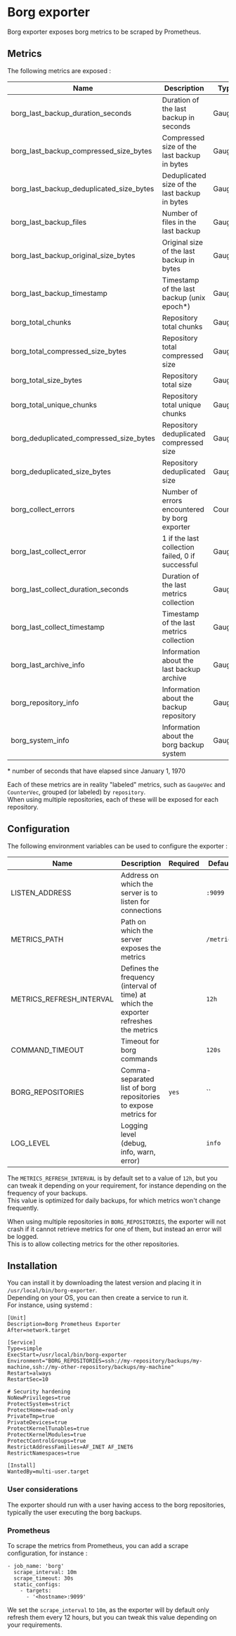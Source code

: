 # Borg exporter

Borg exporter exposes borg metrics to be scraped by Prometheus.

## Metrics

The following metrics are exposed :

| Name                                     | Description                                      | Type    |
|------------------------------------------|--------------------------------------------------|---------|
| borg_last_backup_duration_seconds        | Duration of the last backup in seconds           | Gauge   |
| borg_last_backup_compressed_size_bytes   | Compressed size of the last backup in bytes      | Gauge   |
| borg_last_backup_deduplicated_size_bytes | Deduplicated size of the last backup in bytes    | Gauge   |
| borg_last_backup_files                   | Number of files in the last backup               | Gauge   |
| borg_last_backup_original_size_bytes     | Original size of the last backup in bytes        | Gauge   |
| borg_last_backup_timestamp               | Timestamp of the last backup (unix epoch*)       | Gauge   |
| borg_total_chunks                        | Repository total chunks                          | Gauge   |
| borg_total_compressed_size_bytes         | Repository total compressed size                 | Gauge   |
| borg_total_size_bytes                    | Repository total size                            | Gauge   |
| borg_total_unique_chunks                 | Repository total unique chunks                   | Gauge   |
| borg_deduplicated_compressed_size_bytes  | Repository deduplicated compressed size          | Gauge   |
| borg_deduplicated_size_bytes             | Repository deduplicated size                     | Gauge   |
| borg_collect_errors                      | Number of errors encountered by borg exporter    | Counter |
| borg_last_collect_error                  | 1 if the last collection failed, 0 if successful | Gauge   |
| borg_last_collect_duration_seconds       | Duration of the last metrics collection          | Gauge   |
| borg_last_collect_timestamp              | Timestamp of the last metrics collection         | Gauge   |
| borg_last_archive_info                   | Information about the last backup archive        | Gauge   |
| borg_repository_info                     | Information about the backup repository          | Gauge   |
| borg_system_info                         | Information about the borg backup system         | Gauge   |

\* number of seconds that have elapsed since January 1, 1970

Each of these metrics are in reality "labeled" metrics, such as `GaugeVec` and `CounterVec`, grouped (or labeled) by
`repository`.  
When using multiple repositories, each of these will be exposed for each repository.

## Configuration

The following environment variables can be used to configure the exporter :

| Name                     | Description                                                                          | Required | Default    |
|--------------------------|--------------------------------------------------------------------------------------|----------|------------|
| LISTEN_ADDRESS           | Address on which the server is to listen for connections                             |          | `:9099`    |
| METRICS_PATH             | Path on which the server exposes the metrics                                         |          | `/metrics` |
| METRICS_REFRESH_INTERVAL | Defines the frequency (interval of time) at which the exporter refreshes the metrics |          | `12h`      |
| COMMAND_TIMEOUT          | Timeout for borg commands                                                            |          | `120s`     |
| BORG_REPOSITORIES        | Comma-separated list of borg repositories to expose metrics for                      | `yes`    | ``         |
| LOG_LEVEL                | Logging level (debug, info, warn, error)                                             |          | `info`     |

The `METRICS_REFRESH_INTERVAL` is by default set to a value of `12h`, but you can tweak it depending on your
requirement,
for instance depending on the frequency of your backups.  
This value is optimized for daily backups, for which metrics won't change frequently.

When using multiple repositories in `BORG_REPOSITORIES`, the exporter will not crash if it cannot retrieve metrics for
one of them, but instead an error will be logged.  
This is to allow collecting metrics for the other repositories.

## Installation

You can install it by downloading the latest version and placing it in `/usr/local/bin/borg-exporter`.  
Depending on your OS, you can then create a service to run it.  
For instance, using systemd :

```
[Unit]
Description=Borg Prometheus Exporter
After=network.target

[Service]
Type=simple
ExecStart=/usr/local/bin/borg-exporter
Environment="BORG_REPOSITORIES=ssh://my-repository/backups/my-machine,ssh://my-other-repository/backups/my-machine"
Restart=always
RestartSec=10

# Security hardening
NoNewPrivileges=true
ProtectSystem=strict
ProtectHome=read-only
PrivateTmp=true
PrivateDevices=true
ProtectKernelTunables=true
ProtectKernelModules=true
ProtectControlGroups=true
RestrictAddressFamilies=AF_INET AF_INET6
RestrictNamespaces=true

[Install]
WantedBy=multi-user.target
```

### User considerations

The exporter should run with a user having access to the borg repositories, typically the user executing the
borg backups.


### Prometheus

To scrape the metrics from Prometheus, you can add a scrape configuration, for instance :

```
- job_name: 'borg'
  scrape_interval: 10m
  scrape_timeout: 30s
  static_configs:
    - targets:
      - '<hostname>:9099'
```

We set the `scrape_interval` to `10m`, as the exporter will by default only refresh them every 12 hours,
but you can tweak this value depending on your requirements.
